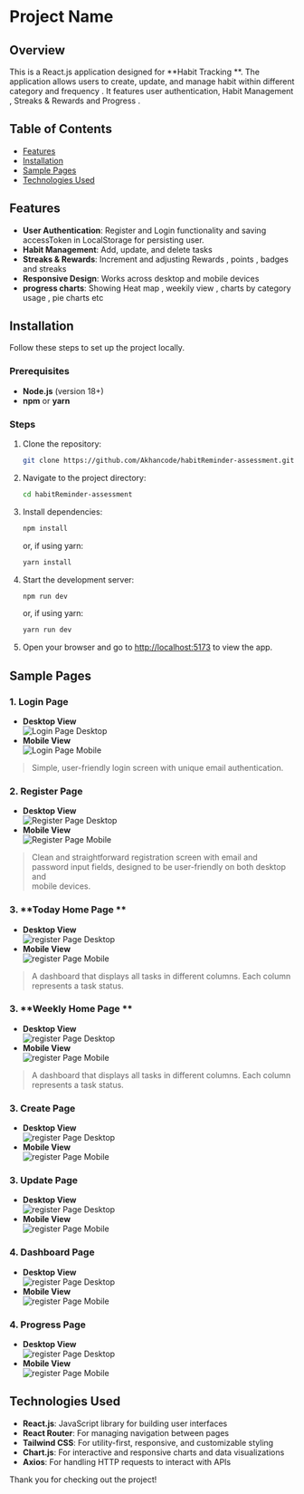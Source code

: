 # Project Name

## Overview
This is a React.js application designed for **Habit Tracking **. The application allows users to create, update, and manage habit within different category and frequency . It features user authentication, Habit Management ,  Streaks & Rewards and Progress . 
## Table of Contents
- [Features](#features)
- [Installation](#installation)
- [Sample Pages](#sample-pages)
- [Technologies Used](#technologies-used)


## Features
- **User Authentication**: Register and Login functionality and saving accessToken in LocalStorage for persisting user. 
- **Habit Management**: Add, update, and delete tasks
- **Streaks & Rewards**: Increment and adjusting Rewards , points , badges  and streaks
- **Responsive Design**: Works across desktop and mobile devices
- **progress charts**: Showing Heat map , weekily view , charts by category usage , pie charts etc 


## Installation
Follow these steps to set up the project locally.

### Prerequisites
- **Node.js** (version 18+)
- **npm** or **yarn**

### Steps
1. Clone the repository:
    ```bash
    git clone https://github.com/Akhancode/habitReminder-assessment.git
    ```
2. Navigate to the project directory:
    ```bash
    cd habitReminder-assessment
    ```
3. Install dependencies:
    ```bash
    npm install
    ```
   or, if using yarn:
    ```bash
    yarn install
    ```
4. Start the development server:
    ```bash
    npm run dev
    ```
   or, if using yarn:
    ```bash
    yarn run dev
    ```

5. Open your browser and go to [http://localhost:5173](http://localhost:5173) to view the app.

## Sample Pages

### 1. **Login Page**
   - **Desktop View**  
     ![Login Page Desktop](./public/images/login-xl.png)
   - **Mobile View**  
     ![Login Page Mobile](./public/images/login-sm.png)
   > Simple, user-friendly login screen with unique email authentication.
### 2. **Register Page**
   - **Desktop View**  
     ![Register Page Desktop](./public/images/register-xl.png)
   - **Mobile View**  
     ![Register Page Mobile](./public/images/register-sm.png)

   > Clean and straightforward registration screen with email and password input fields, designed to be user-friendly on both desktop and   
     mobile devices.


### 3. **Today Home Page **
   - **Desktop View**  
     ![register Page Desktop](./public/images/home-today-xl.png)
   - **Mobile View**  
     ![register Page Mobile](./public/images/home-today-sm.png)
   > A dashboard that displays all tasks in different columns. Each column represents a task status.

### 3. **Weekly Home Page **
   - **Desktop View**  
     ![register Page Desktop](./public/images/home-weekly-xl.png)
   - **Mobile View**  
     ![register Page Mobile](./public/images/home-weekly-sm.png)
   > A dashboard that displays all tasks in different columns. Each column represents a task status.

### 3. **Create Page**
   - **Desktop View**  
     ![register Page Desktop](./public/images/create-xl.png)
   - **Mobile View**  
     ![register Page Mobile](./public/images/create-sm.png)

### 3. **Update Page**
   - **Desktop View**  
     ![register Page Desktop](./public/images/update-xl.png)
   - **Mobile View**  
     ![register Page Mobile](./public/images/update-sm.png)

### 4. **Dashboard Page**
   - **Desktop View**  
     ![register Page Desktop](./public/images/dashboard-xl.png)
   - **Mobile View**  
     ![register Page Mobile](./public/images/dashboard-sm.png)

### 4. **Progress Page**
   - **Desktop View**  
     ![register Page Desktop](./public/images/progress-xl.png)
   - **Mobile View**  
     ![register Page Mobile](./public/images/progress-sm.png)

## Technologies Used
- **React.js**: JavaScript library for building user interfaces
- **React Router**: For managing navigation between pages
- **Tailwind CSS**: For utility-first, responsive, and customizable styling
- **Chart.js**: For interactive and responsive charts and data visualizations
- **Axios**: For handling HTTP requests to interact with APIs



Thank you for checking out the project!
